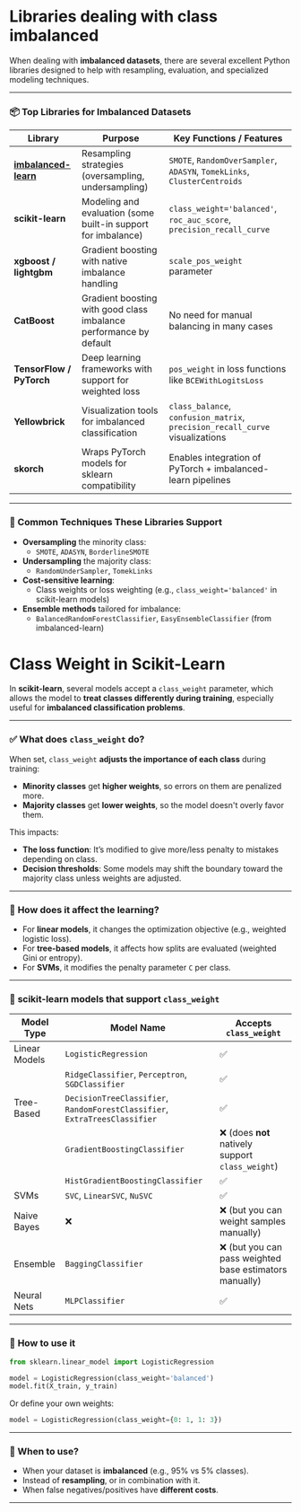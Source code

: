 # Libraries dealing with class imbalanced

When dealing with **imbalanced datasets**, there are several excellent Python libraries designed to help with resampling, evaluation, and specialized modeling techniques.

---

### 📦 **Top Libraries for Imbalanced Datasets**

| **Library** | **Purpose** | **Key Functions / Features** |
|-------------|-------------|-------------------------------|
| **[imbalanced-learn](https://imbalanced-learn.org/)** | Resampling strategies (oversampling, undersampling) | `SMOTE`, `RandomOverSampler`, `ADASYN`, `TomekLinks`, `ClusterCentroids` |
| **scikit-learn** | Modeling and evaluation (some built-in support for imbalance) | `class_weight='balanced'`, `roc_auc_score`, `precision_recall_curve` |
| **xgboost / lightgbm** | Gradient boosting with native imbalance handling | `scale_pos_weight` parameter |
| **CatBoost** | Gradient boosting with good class imbalance performance by default | No need for manual balancing in many cases |
| **TensorFlow / PyTorch** | Deep learning frameworks with support for weighted loss | `pos_weight` in loss functions like `BCEWithLogitsLoss` |
| **Yellowbrick** | Visualization tools for imbalanced classification | `class_balance`, `confusion_matrix`, `precision_recall_curve` visualizations |
| **skorch** | Wraps PyTorch models for sklearn compatibility | Enables integration of PyTorch + imbalanced-learn pipelines |

---

### 🎯 Common Techniques These Libraries Support

- **Oversampling** the minority class:
  - `SMOTE`, `ADASYN`, `BorderlineSMOTE`
- **Undersampling** the majority class:
  - `RandomUnderSampler`, `TomekLinks`
- **Cost-sensitive learning**:
  - Class weights or loss weighting (e.g., `class_weight='balanced'` in scikit-learn models)
- **Ensemble methods** tailored for imbalance:
  - `BalancedRandomForestClassifier`, `EasyEnsembleClassifier` (from imbalanced-learn)




# Class Weight in Scikit-Learn

In **scikit-learn**, several models accept a `class_weight` parameter, which allows the model to **treat classes differently during training**, especially useful for **imbalanced classification problems**.

---

### ✅ **What does `class_weight` do?**

When set, `class_weight` **adjusts the importance of each class** during training:
- **Minority classes** get **higher weights**, so errors on them are penalized more.
- **Majority classes** get **lower weights**, so the model doesn't overly favor them.

This impacts:
- **The loss function**: It’s modified to give more/less penalty to mistakes depending on class.
- **Decision thresholds**: Some models may shift the boundary toward the majority class unless weights are adjusted.

---

### 🧠 **How does it affect the learning?**
- For **linear models**, it changes the optimization objective (e.g., weighted logistic loss).
- For **tree-based models**, it affects how splits are evaluated (weighted Gini or entropy).
- For **SVMs**, it modifies the penalty parameter `C` per class.

---

### 🔧 **scikit-learn models that support `class_weight`**

| Model Type | Model Name | Accepts `class_weight` |
|------------|-------------|------------------------|
| Linear Models | `LogisticRegression` | ✅ |
| | `RidgeClassifier`, `Perceptron`, `SGDClassifier` | ✅ |
| Tree-Based | `DecisionTreeClassifier`, `RandomForestClassifier`, `ExtraTreesClassifier` | ✅ |
| | `GradientBoostingClassifier` | ❌ (does **not** natively support `class_weight`) |
| | `HistGradientBoostingClassifier` | ✅ |
| SVMs | `SVC`, `LinearSVC`, `NuSVC` | ✅ |
| Naive Bayes | ❌ | ❌ (but you can weight samples manually) |
| Ensemble | `BaggingClassifier` | ❌ (but you can pass weighted base estimators manually) |
| Neural Nets | `MLPClassifier` | ✅ |

---

### 🔁 **How to use it**

```python
from sklearn.linear_model import LogisticRegression

model = LogisticRegression(class_weight='balanced')
model.fit(X_train, y_train)
```

Or define your own weights:
```python
model = LogisticRegression(class_weight={0: 1, 1: 3})
```

---

### 🎯 When to use?
- When your dataset is **imbalanced** (e.g., 95% vs 5% classes).
- Instead of **resampling**, or in combination with it.
- When false negatives/positives have **different costs**.

---
